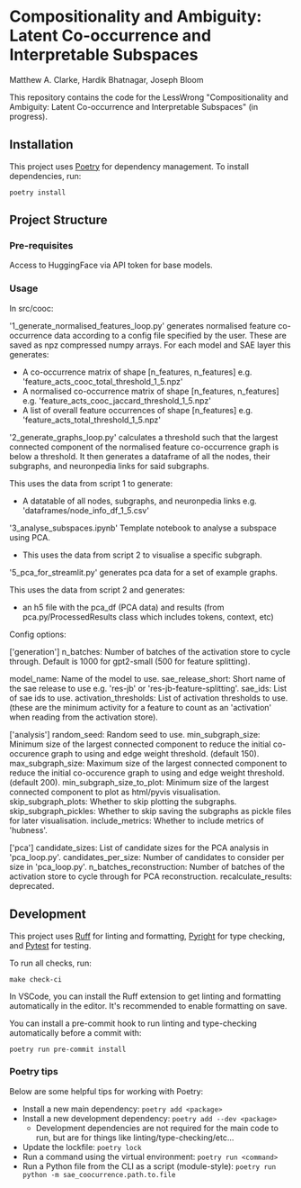# Compositionality and Ambiguity: Latent Co-occurrence and Interpretable Subspaces
Matthew A. Clarke, Hardik Bhatnagar, Joseph Bloom

This repository contains the code for the LessWrong "Compositionality and Ambiguity: Latent Co-occurrence and Interpretable Subspaces" (in progress).

## Installation

This project uses [Poetry](https://python-poetry.org/) for dependency management. To install dependencies, run:

```
poetry install
```

## Project Structure

### Pre-requisites

Access to HuggingFace via API token for base models. 

### Usage

In src/cooc: 

'1_generate_normalised_features_loop.py' generates normalised feature co-occurrence data according to a config file specified by the user. These are saved as npz compressed numpy arrays. For each model and SAE layer this generates: 

- A co-occurrence matrix of shape [n_features, n_features] e.g. 'feature_acts_cooc_total_threshold_1_5.npz'
- A normalised co-occurrence matrix of shape [n_features, n_features] e.g. 'feature_acts_cooc_jaccard_threshold_1_5.npz'
- A list of overall feature occurrences of shape [n_features] e.g. 'feature_acts_total_threshold_1_5.npz'

'2_generate_graphs_loop.py' calculates a threshold such that the largest connected component of the normalised feature co-occurrence graph is below a threshold. It then generates a dataframe of all the nodes, their subgraphs, and neuronpedia links for said subgraphs. 

This uses the data from script 1 to generate: 

 - A datatable of all nodes, subgraphs, and neuronpedia links e.g. 'dataframes/node_info_df_1_5.csv'

'3_analyse_subspaces.ipynb' Template notebook to analyse a subspace using PCA. 

 - This uses the data from script 2 to visualise a specific subgraph. 

 '5_pca_for_streamlit.py' generates pca data for a set of example graphs. 

 This uses the data from script 2 and generates:

  - an h5 file with the pca_df (PCA data) and results (from pca.py/ProcessedResults class which includes tokens, context, etc)

Config options: 

['generation']
n_batches: Number of batches of the activation store to cycle through. Default is 1000 for gpt2-small (500 for feature splitting).

model_name: Name of the model to use. 
sae_release_short: Short name of the sae release to use e.g. 'res-jb' or 'res-jb-feature-splitting'.
sae_ids: List of sae ids to use. 
activation_thresholds: List of activation thresholds to use. (these are the minimum activity for a feature to count as an 'activation' when reading from the activation store). 

['analysis']
random_seed: Random seed to use. 
min_subgraph_size: Minimum size of the largest connected component to reduce the initial co-occurence graph to using and edge weight threshold. (default 150).
max_subgraph_size: Maximum size of the largest connected component to reduce the initial co-occurence graph to using and edge weight threshold. (default 200).
min_subgraph_size_to_plot: Minimum size of the largest connected component to plot as html/pyvis visualisation. 
skip_subgraph_plots: Whether to skip plotting the subgraphs. 
skip_subgraph_pickles: Whether to skip saving the subgraphs as pickle files for later visualisation. 
include_metrics: Whether to include metrics of 'hubness'. 

['pca']
candidate_sizes: List of candidate sizes for the PCA analysis in 'pca_loop.py'.
candidates_per_size: Number of candidates to consider per size in 'pca_loop.py'.
n_batches_reconstruction: Number of batches of the activation store to cycle through for PCA reconstruction. 
recalculate_results: deprecated.  

## Development

This project uses [Ruff](https://docs.astral.sh/ruff/) for linting and formatting, [Pyright](https://github.com/microsoft/pyright) for type checking, and [Pytest](https://docs.pytest.org/en/stable/) for testing.

To run all checks, run:

```
make check-ci
```

In VSCode, you can install the Ruff extension to get linting and formatting automatically in the editor. It's recommended to enable formatting on save.

You can install a pre-commit hook to run linting and type-checking automatically before a commit with:

```
poetry run pre-commit install
```

### Poetry tips

Below are some helpful tips for working with Poetry:

- Install a new main dependency: `poetry add <package>`
- Install a new development dependency: `poetry add --dev <package>`
  - Development dependencies are not required for the main code to run, but are for things like linting/type-checking/etc...
- Update the lockfile: `poetry lock`
- Run a command using the virtual environment: `poetry run <command>`
- Run a Python file from the CLI as a script (module-style): `poetry run python -m sae_coocurrence.path.to.file`
